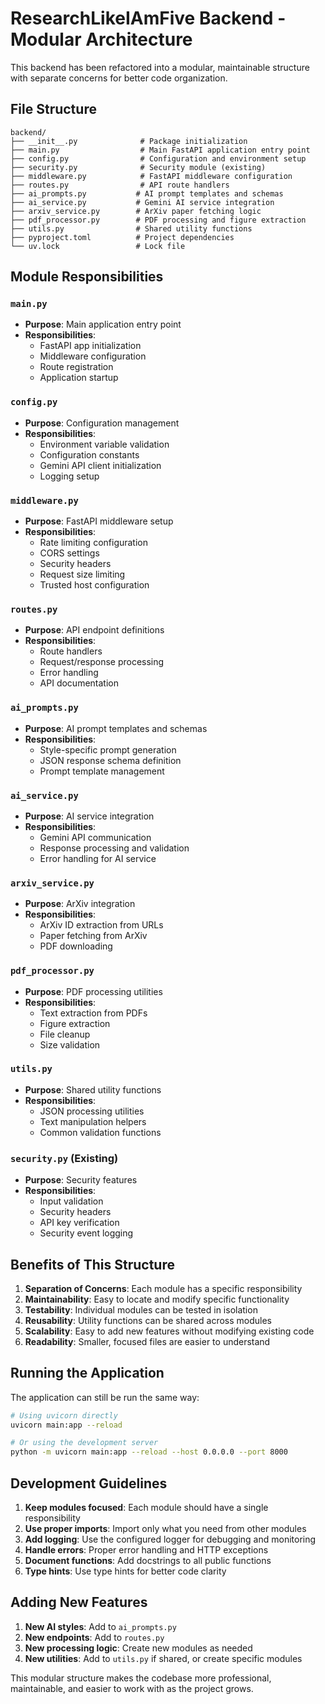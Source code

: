 # ResearchLikeIAmFive Backend - Modular Architecture

This backend has been refactored into a modular, maintainable structure with separate concerns for better code organization.

## File Structure

```
backend/
├── __init__.py              # Package initialization
├── main.py                  # Main FastAPI application entry point
├── config.py                # Configuration and environment setup
├── security.py              # Security module (existing)
├── middleware.py            # FastAPI middleware configuration
├── routes.py                # API route handlers
├── ai_prompts.py           # AI prompt templates and schemas
├── ai_service.py           # Gemini AI service integration
├── arxiv_service.py        # ArXiv paper fetching logic
├── pdf_processor.py        # PDF processing and figure extraction
├── utils.py                # Shared utility functions
├── pyproject.toml          # Project dependencies
└── uv.lock                 # Lock file
```

## Module Responsibilities

### `main.py`
- **Purpose**: Main application entry point
- **Responsibilities**: 
  - FastAPI app initialization
  - Middleware configuration
  - Route registration
  - Application startup

### `config.py`
- **Purpose**: Configuration management
- **Responsibilities**:
  - Environment variable validation
  - Configuration constants
  - Gemini API client initialization
  - Logging setup

### `middleware.py`
- **Purpose**: FastAPI middleware setup
- **Responsibilities**:
  - Rate limiting configuration
  - CORS settings
  - Security headers
  - Request size limiting
  - Trusted host configuration

### `routes.py`
- **Purpose**: API endpoint definitions
- **Responsibilities**:
  - Route handlers
  - Request/response processing
  - Error handling
  - API documentation

### `ai_prompts.py`
- **Purpose**: AI prompt templates and schemas
- **Responsibilities**:
  - Style-specific prompt generation
  - JSON response schema definition
  - Prompt template management

### `ai_service.py`
- **Purpose**: AI service integration
- **Responsibilities**:
  - Gemini API communication
  - Response processing and validation
  - Error handling for AI service

### `arxiv_service.py`
- **Purpose**: ArXiv integration
- **Responsibilities**:
  - ArXiv ID extraction from URLs
  - Paper fetching from ArXiv
  - PDF downloading

### `pdf_processor.py`
- **Purpose**: PDF processing utilities
- **Responsibilities**:
  - Text extraction from PDFs
  - Figure extraction
  - File cleanup
  - Size validation

### `utils.py`
- **Purpose**: Shared utility functions
- **Responsibilities**:
  - JSON processing utilities
  - Text manipulation helpers
  - Common validation functions

### `security.py` (Existing)
- **Purpose**: Security features
- **Responsibilities**:
  - Input validation
  - Security headers
  - API key verification
  - Security event logging

## Benefits of This Structure

1. **Separation of Concerns**: Each module has a specific responsibility
2. **Maintainability**: Easy to locate and modify specific functionality
3. **Testability**: Individual modules can be tested in isolation
4. **Reusability**: Utility functions can be shared across modules
5. **Scalability**: Easy to add new features without modifying existing code
6. **Readability**: Smaller, focused files are easier to understand

## Running the Application

The application can still be run the same way:

```bash
# Using uvicorn directly
uvicorn main:app --reload

# Or using the development server
python -m uvicorn main:app --reload --host 0.0.0.0 --port 8000
```

## Development Guidelines

1. **Keep modules focused**: Each module should have a single responsibility
2. **Use proper imports**: Import only what you need from other modules
3. **Add logging**: Use the configured logger for debugging and monitoring
4. **Handle errors**: Proper error handling and HTTP exceptions
5. **Document functions**: Add docstrings to all public functions
6. **Type hints**: Use type hints for better code clarity

## Adding New Features

1. **New AI styles**: Add to `ai_prompts.py`
2. **New endpoints**: Add to `routes.py`
3. **New processing logic**: Create new modules as needed
4. **New utilities**: Add to `utils.py` if shared, or create specific modules

This modular structure makes the codebase more professional, maintainable, and easier to work with as the project grows.
